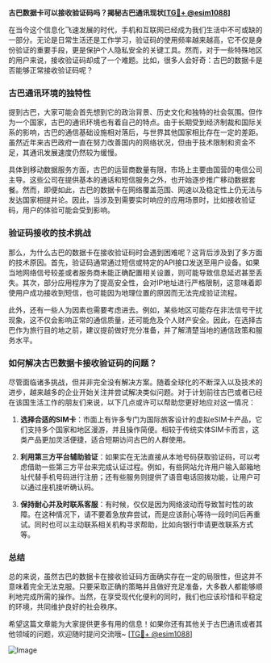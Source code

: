 **古巴数据卡可以接收验证码吗？揭秘古巴通讯现状[[TG💪+ @esim1088](https://t.me/s/esim1088)]**

在当今这个信息化飞速发展的时代，手机和互联网已经成为我们生活中不可或缺的一部分。无论是日常生活还是工作学习，验证码的使用频率越来越高，它不仅是身份验证的重要手段，更是保护个人隐私安全的关键工具。然而，对于一些特殊地区的用户来说，接收验证码却成了一个难题。比如，很多人会好奇：古巴的数据卡是否能够正常接收验证码呢？

### 古巴通讯环境的独特性

提到古巴，大家可能会首先想到它的政治背景、历史文化和独特的社会氛围。但作为一个国家，古巴的通讯环境也有着自己的特点。由于长期受到经济制裁和国际关系的影响，古巴的通信基础设施相对落后，与世界其他国家相比存在一定的差距。虽然近年来古巴政府一直在努力改善国内的网络状况，但由于技术限制和资金不足，其通讯发展速度仍然较为缓慢。

具体到移动数据服务方面，古巴的运营商数量有限，市场上主要由国营的电信公司主导。这些公司在提供基本的通话和短信服务之外，也开始逐步推广移动数据套餐。然而，即便如此，古巴的数据卡在网络覆盖范围、网速以及稳定性上仍无法与发达国家相提并论。因此，当涉及到需要实时响应的应用场景时，比如接收验证码，用户的体验可能会受到影响。

### 验证码接收的技术挑战

那么，为什么古巴的数据卡在接收验证码时会遇到困难呢？这背后涉及到了多方面的技术原因。首先，验证码通常通过短信或特定的API接口发送至用户设备。如果当地网络信号较差或者服务商未能正确配置相关设置，则可能导致信息延迟甚至丢失。其次，部分应用程序为了提高安全性，会对IP地址进行严格限制，这意味着即使用户成功接收到短信，也可能因为地理位置的原因而无法完成验证流程。

此外，还有一些人为因素也需要考虑进去。例如，某些地区可能存在非法信号干扰现象，这不仅会影响正常的通信质量，还可能危及个人财产安全。因此，在选择古巴作为旅行目的地之前，建议提前做好充分准备，并了解清楚当地的通信政策和服务水平。

### 如何解决古巴数据卡接收验证码的问题？

尽管面临诸多挑战，但并非完全没有解决方案。随着全球化的不断深入以及技术的进步，越来越多的企业开始关注并尝试解决类似问题。对于计划前往古巴或者已经在该国生活工作的朋友们来说，以下几点或许可以帮助您更好地应对这一情况：

1. **选择合适的SIM卡**：市面上有许多专门为国际旅客设计的虚拟eSIM卡产品，它们支持多个国家和地区漫游，并且操作简便。相较于传统实体SIM卡而言，这类产品更加灵活便捷，适合短期访问古巴的人群使用。
   
2. **利用第三方平台辅助验证**：如果实在无法直接从本地号码获取验证码，可以考虑借助一些第三方平台来完成认证过程。例如，有些网站允许用户输入邮箱地址代替手机号码进行注册；还有些服务则提供了语音电话回拨功能，让用户可以通过座机接听确认码。

3. **保持耐心并及时联系客服**：有时候，仅仅是因为网络波动而导致暂时性的故障。在这种情况下，请不要着急放弃尝试，而是应该耐心等待一段时间后再重试。同时也可以主动联系相关机构寻求帮助，比如向银行申请更改联系方式等。

### 总结

总的来说，虽然古巴的数据卡在接收验证码方面确实存在一定的局限性，但这并不意味着完全无法克服。只要采取正确的策略并且做好充足准备，大多数人都能够顺利地完成所需的操作。当然，在享受现代化便利的同时，我们也应该珍惜和平稳定的环境，共同维护良好的社会秩序。

希望这篇文章能为大家提供更多有用的信息！如果你还有其他关于古巴通讯或者其他领域的问题，欢迎随时提问交流哦~ [[TG💪+ @esim1088](https://t.me/s/esim1088)] 

![Image](https://i.postimg.cc/4NQfJmqS/Snipaste-2025-05-13-00-14-12.png)